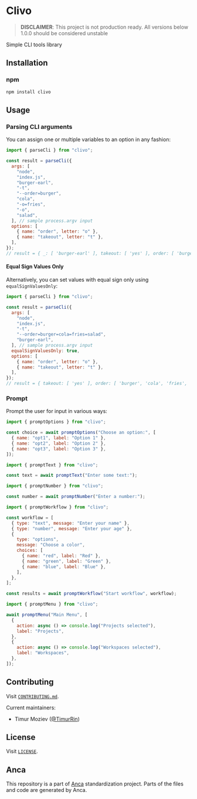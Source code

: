 # Clivo

> **DISCLAIMER**: This project is not production ready. All versions below 1.0.0 should be considered unstable

Simple CLI tools library

## Installation

### npm

```bash
npm install clivo
```

## Usage

### Parsing CLI arguments

You can assign one or multiple variables to an option in any fashion:

```javascript
import { parseCli } from "clivo";

const result = parseCli({
  args: [
    "node",
    "index.js",
    "burger-earl",
    "-t",
    "--order=burger",
    "cola",
    "-o=fries",
    "-o",
    "salad",
  ], // sample process.argv input
  options: [
    { name: "order", letter: "o" },
    { name: "takeout", letter: "t" },
  ],
});
// result = { _: [ 'burger-earl' ], takeout: [ 'yes' ], order: [ 'burger', 'cola', 'fries', 'salad' ] }
```

#### Equal Sign Values Only

Alternatively, you can set values with equal sign only using `equalSignValuesOnly`:

```javascript
import { parseCli } from "clivo";

const result = parseCli({
  args: [
    "node",
    "index.js",
    "-t",
    "--order=burger=cola=fries=salad",
    "burger-earl",
  ], // sample process.argv input
  equalSignValuesOnly: true,
  options: [
    { name: "order", letter: "o" },
    { name: "takeout", letter: "t" },
  ],
});
// result = { takeout: [ 'yes' ], order: [ 'burger', 'cola', 'fries', 'salad' ], _: [ 'burger-earl' ] }
```

### Prompt

Prompt the user for input in various ways:

```javascript
import { promptOptions } from "clivo";

const choice = await promptOptions("Choose an option:", [
  { name: "opt1", label: "Option 1" },
  { name: "opt2", label: "Option 2" },
  { name: "opt3", label: "Option 3" },
]);
```

```javascript
import { promptText } from "clivo";

const text = await promptText("Enter some text:");
```

```javascript
import { promptNumber } from "clivo";

const number = await promptNumber("Enter a number:");
```

```javascript
import { promptWorkflow } from "clivo";

const workflow = [
  { type: "text", message: "Enter your name" },
  { type: "number", message: "Enter your age" },
  {
    type: "options",
    message: "Choose a color",
    choices: [
      { name: "red", label: "Red" },
      { name: "green", label: "Green" },
      { name: "blue", label: "Blue" },
    ],
  },
];

const results = await promptWorkflow("Start workflow", workflow);
```

```javascript
import { promptMenu } from "clivo";

await promptMenu("Main Menu", [
  {
    action: async () => console.log("Projects selected"),
    label: "Projects",
  },
  {
    action: async () => console.log("Workspaces selected"),
    label: "Workspaces",
  },
]);
```

## Contributing

Visit [`CONTRIBUTING.md`](CONTRIBUTING.md).

Current maintainers:

- Timur Moziev ([@TimurRin](https://github.com/TimurRin))

## License

Visit [`LICENSE`](LICENSE).

## Anca

This repository is a part of [Anca](https://github.com/cinnabar-forge/anca) standardization project. Parts of the files and code are generated by Anca.
